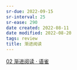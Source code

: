 ```yaml
---
sr-due: 2022-09-15
sr-interval: 25
sr-ease: 290
date created: 2022-08-11
date modified: 2022-08-20
tags: review
title: 渐进阅读
---
```


[02 渐进阅读 · 语雀](https://www.yuque.com/supermemo/wiki/incremental_reading)

